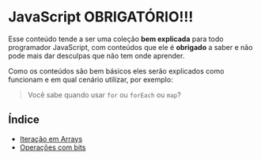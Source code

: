 # JavaScript OBRIGATÓRIO!!!

Esse conteúdo tende a ser uma coleção **bem explicada** para todo programador JavaScript, com conteúdos que ele é **obrigado** a saber e não pode mais dar desculpas que não tem onde aprender.

Como os conteúdos são bem básicos eles serão explicados como funcionam e em qual cenário utilizar, por exemplo:

> Você sabe quando usar `for` ou `forEach` ou `map`?

## Índice

- [Iteração em Arrays]()
- [Operações com bits]()